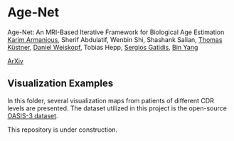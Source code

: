 # Age-Net

Age-Net: An MRI-Based Iterative Framework for Biological Age Estimation
[Karim Armanious](https://scholar.google.com/citations?user=b_g6D10AAAAJ&hl=en), Sherif Abdulatif, Wenbin Shi, Shashank Salian, [Thomas Küstner](https://scholar.google.com/citations?user=Oo6NZZcAAAAJ&hl=en), [Daniel Weiskopf](https://scholar.google.de/citations?user=sclEgM4AAAAJ&hl=en), Tobias Hepp, [Sergios Gatidis](https://scholar.google.com/citations?user=7vCEi-gAAAAJ&hl=en), [Bin Yang](https://scholar.google.com/citations?user=sm9O9OYAAAAJ&hl=en) 

[ArXiv](https://arxiv.org/abs/2009.10765)

## Visualization Examples
In this folder, several visualization maps from patients of different CDR levels are presented. The dataset utilized in this project is the open-source [OASIS-3 dataset](https://www.oasis-brains.org/). 

This repository is under construction.
